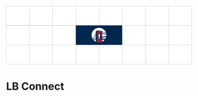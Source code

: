 ![Enterprise Architecture Context](https://raw.githubusercontent.com/london-bridge/.github/main/assets/images/grid.svg)
# LB Connect
